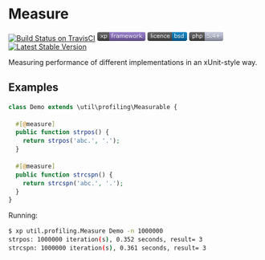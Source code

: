 Measure
=======

[![Build Status on TravisCI](https://secure.travis-ci.org/xp-forge/measure.svg)](http://travis-ci.org/xp-forge/measure)
[![XP Framework Module](https://raw.githubusercontent.com/xp-framework/web/master/static/xp-framework-badge.png)](https://github.com/xp-framework/core)
[![BSD Licence](https://raw.githubusercontent.com/xp-framework/web/master/static/licence-bsd.png)](https://github.com/xp-framework/core/blob/master/LICENCE.md)
[![Required PHP 5.4+](https://raw.githubusercontent.com/xp-framework/web/master/static/php-5_4plus.png)](http://php.net/)
[![Latest Stable Version](https://poser.pugx.org/xp-forge/measure/version.png)](https://packagist.org/packages/xp-forge/measure)

Measuring performance of different implementations in an xUnit-style way.

Examples
--------

```php
class Demo extends \util\profiling\Measurable {
  
  #[@measure]
  public function strpos() {
    return strpos('abc.', '.');
  }

  #[@measure]
  public function strcspn() {
    return strcspn('abc.', '.');
  }
}
```

Running:

```sh
$ xp util.profiling.Measure Demo -n 1000000
strpos: 1000000 iteration(s), 0.352 seconds, result= 3
strcspn: 1000000 iteration(s), 0.361 seconds, result= 3
```